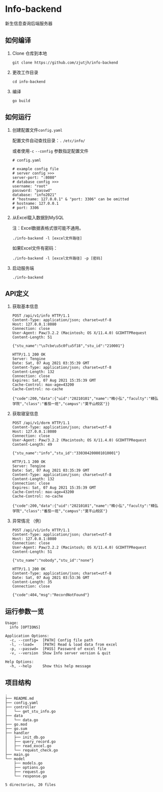 # Info-backend

新生信息查询后端服务器

## 如何编译

1. Clone 仓库到本地

   ```
   git clone https://github.com/zjutjh/info-backend
   ```

2. 更改工作目录

   ```
   cd info-backend
   ```

3. 编译

   ```
   go build
   ```

## 如何运行

1. 创建配置文件`config.yaml`

   配置文件自动查找目录：`.` `/etc/info/`

   或者使用`-c` `--config` 参数指定配置文件

   ```
   # config.yaml
   
   # example config file
   # server config >>>
   server-port: ":8080"
   # database config >>>
   username: "root"
   password: "passwd"
   database: "info2021"
   # "hostname: 127.0.0.1" & "port: 3306" can be omitted
   # hostname: 127.0.0.1
   # port: 3306
   ```

2. 从Excel载入数据到MySQL

   注：Excel数据表格式很可能不通用。

   ```
   ./info-backend -l [excel文件路径]
   ```

   如果Excel文件有密码：

   ```
   ./info-backend -l [excel文件路径] -p [密码]
   ```

3. 启动服务端

   ```
   ./info-backend
   ```

## API定义

1. 获取基本信息

   ```http
   POST /api/v1/info HTTP/1.1
   Content-Type: application/json; charset=utf-8
   Host: 127.0.0.1:8080
   Connection: close
   User-Agent: Paw/3.2.2 (Macintosh; OS X/11.4.0) GCDHTTPRequest
   Content-Length: 51
   
   {"stu_name":"\u7cbe\u5c0f\u5f18","stu_id":"210001"}
   ```

   ``` http
   HTTP/1.1 200 OK
   Server: Tengine
   Date: Sat, 07 Aug 2021 03:35:39 GMT
   Content-Type: application/json; charset=utf-8
   Content-Length: 132
   Connection: close
   Expires: Sat, 07 Aug 2021 15:35:39 GMT
   Cache-Control: max-age=43200
   Cache-Control: no-cache
   
   {"code":200,"data":{"uid":"20210101","name":"精小弘","faculty":"精弘学院","class":"番茄一班","campus":"莫干山校区"}}
   ```

2. 获取寝室信息

   ```http
   POST /api/v1/dorm HTTP/1.1
   Content-Type: application/json; charset=utf-8
   Host: 127.0.0.1:8080
   Connection: close
   User-Agent: Paw/3.2.2 (Macintosh; OS X/11.4.0) GCDHTTPRequest
   Content-Length: 49
   
   {"stu_name":"info","stu_id":"330304200001010001"}
   ```

   ``` http
   HTTP/1.1 200 OK
   Server: Tengine
   Date: Sat, 07 Aug 2021 03:35:39 GMT
   Content-Type: application/json; charset=utf-8
   Content-Length: 132
   Connection: close
   Expires: Sat, 07 Aug 2021 15:35:39 GMT
   Cache-Control: max-age=43200
   Cache-Control: no-cache
   
   {"code":200,"data":{"uid":"20210101","name":"精小弘","faculty":"精弘学院","class":"番茄一班","campus":"莫干山校区"}
   ```

3. 异常情况 （例）

   ```http
   POST /api/v1/info HTTP/1.1
   Content-Type: application/json; charset=utf-8
   Host: 127.0.0.1:8080
   Connection: close
   User-Agent: Paw/3.2.2 (Macintosh; OS X/11.4.0) GCDHTTPRequest
   Content-Length: 51
   
   {"stu_name":"nobody","stu_id":"none"}
   ```

   ```http
   HTTP/1.1 200 OK
   Content-Type: application/json; charset=utf-8
   Date: Sat, 07 Aug 2021 03:53:36 GMT
   Content-Length: 35
   Connection: close
   
   {"code":404,"msg":"RecordNotFound"}
   ```

## 运行参数一览

```
Usage:
  info [OPTIONS]

Application Options:
  -c, --config=  [PATH] Config file path
  -l, --load=    [PATH] Read & load data from excel
  -p, --passwd=  [PASS] Password of excel file
  -v, --version  Show Info server version & quit

Help Options:
  -h, --help     Show this help message
```

## 项目结构

```
.
├── README.md
├── config.yaml
├── controller
│   └── get_stu_info.go
├── data
│   └── data.go
├── go.mod
├── go.sum
├── handler
│   ├── init_db.go
│   ├── query_record.go
│   ├── read_excel.go
│   └── request_check.go
├── main.go
└── model
    ├── models.go
    ├── options.go
    ├── request.go
    └── response.go

5 directories, 20 files
```

